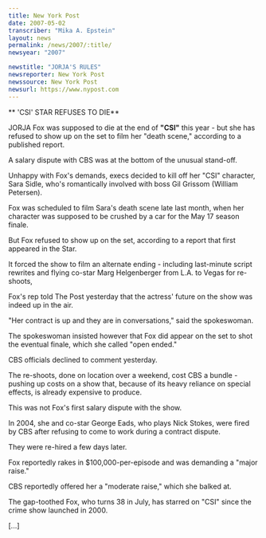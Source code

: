 ```yaml
---
title: New York Post
date: 2007-05-02
transcriber: "Mika A. Epstein"
layout: news
permalink: /news/2007/:title/
newsyear: "2007"

newstitle: "JORJA'S RULES"
newsreporter: New York Post
newssource: New York Post
newsurl: https://www.nypost.com
---
```


** 'CSI' STAR REFUSES TO DIE**

JORJA Fox was supposed to die at the end of **"CSI"** this year - but she has refused to show up on the set to film her "death scene," according to a published report.

A salary dispute with CBS was at the bottom of the unusual stand-off.

Unhappy with Fox's demands, execs decided to kill off her "CSI" character, Sara Sidle, who's romantically involved with boss Gil Grissom (William Petersen).

Fox was scheduled to film Sara's death scene late last month, when her character was supposed to be crushed by a car for the May 17 season finale.

But Fox refused to show up on the set, according to a report that first appeared in the Star.

It forced the show to film an alternate ending - including last-minute script rewrites and flying co-star Marg Helgenberger from L.A. to Vegas for re-shoots,

Fox's rep told The Post yesterday that the actress' future on the show was indeed up in the air.

"Her contract is up and they are in conversations," said the spokeswoman.

The spokeswoman insisted however that Fox did appear on the set to shot the eventual finale, which she called "open ended."

CBS officials declined to comment yesterday.

The re-shoots, done on location over a weekend, cost CBS a bundle - pushing up costs on a show that, because of its heavy reliance on special effects, is already expensive to produce.

This was not Fox's first salary dispute with the show.

In 2004, she and co-star George Eads, who plays Nick Stokes, were fired by CBS after refusing to come to work during a contract dispute.

They were re-hired a few days later.

Fox reportedly rakes in $100,000-per-episode and was demanding a "major raise."

CBS reportedly offered her a "moderate raise," which she balked at.

The gap-toothed Fox, who turns 38 in July, has starred on "CSI" since the crime show launched in 2000.

[...]
